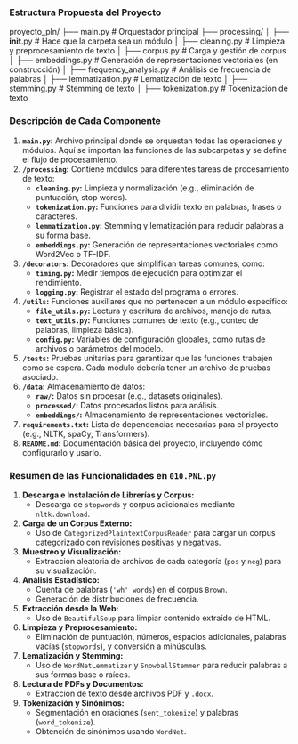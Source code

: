 ### **Estructura Propuesta del Proyecto**

proyecto_pln/
├── main.py                  # Orquestador principal
├── processing/
│   ├── __init__.py          # Hace que la carpeta sea un módulo
│   ├── cleaning.py          # Limpieza y preprocesamiento de texto
│   ├── corpus.py            # Carga y gestión de corpus
│   ├── embeddings.py        # Generación de representaciones vectoriales (en construcción)
│   ├── frequency_analysis.py # Análisis de frecuencia de palabras
│   ├── lemmatization.py     # Lematización de texto
│   ├── stemming.py          # Stemming de texto
│   ├── tokenization.py      # Tokenización de texto

### **Descripción de Cada Componente**

1. **`main.py`:** Archivo principal donde se orquestan todas las operaciones y módulos. Aquí se importan las funciones de las subcarpetas y se define el flujo de procesamiento.
2. **`/processing`:** Contiene módulos para diferentes tareas de procesamiento de texto:
   * **`cleaning.py`:** Limpieza y normalización (e.g., eliminación de puntuación, stop words).
   * **`tokenization.py`:** Funciones para dividir texto en palabras, frases o caracteres.
   * **`lemmatization.py`:** Stemming y lematización para reducir palabras a su forma base.
   * **`embeddings.py`:** Generación de representaciones vectoriales como Word2Vec o TF-IDF.
3. **`/decorators`:** Decoradores que simplifican tareas comunes, como:
   * **`timing.py`:** Medir tiempos de ejecución para optimizar el rendimiento.
   * **`logging.py`:** Registrar el estado del programa o errores.
4. **`/utils`:** Funciones auxiliares que no pertenecen a un módulo específico:
   * **`file_utils.py`:** Lectura y escritura de archivos, manejo de rutas.
   * **`text_utils.py`:** Funciones comunes de texto (e.g., conteo de palabras, limpieza básica).
   * **`config.py`:** Variables de configuración globales, como rutas de archivos o parámetros del modelo.
5. **`/tests`:** Pruebas unitarias para garantizar que las funciones trabajen como se espera. Cada módulo debería tener un archivo de pruebas asociado.
6. **`/data`:** Almacenamiento de datos:
   * **`raw/`:** Datos sin procesar (e.g., datasets originales).
   * **`processed/`:** Datos procesados listos para análisis.
   * **`embeddings/`:** Almacenamiento de representaciones vectoriales.
7. **`requirements.txt`:** Lista de dependencias necesarias para el proyecto (e.g., NLTK, spaCy, Transformers).
8. **`README.md`:** Documentación básica del proyecto, incluyendo cómo configurarlo y usarlo.


### **Resumen de las Funcionalidades en `010.PNL.py`**

1. **Descarga e Instalación de Librerías y Corpus:**
   * Descarga de `stopwords` y corpus adicionales mediante `nltk.download`.
2. **Carga de un Corpus Externo:**
   * Uso de `CategorizedPlaintextCorpusReader` para cargar un corpus categorizado con revisiones positivas y negativas.
3. **Muestreo y Visualización:**
   * Extracción aleatoria de archivos de cada categoría (`pos` y `neg`) para su visualización.
4. **Análisis Estadístico:**
   * Cuenta de palabras (`'wh' words`) en el corpus `Brown`.
   * Generación de distribuciones de frecuencia.
5. **Extracción desde la Web:**
   * Uso de `BeautifulSoup` para limpiar contenido extraído de HTML.
6. **Limpieza y Preprocesamiento:**
   * Eliminación de puntuación, números, espacios adicionales, palabras vacías (`stopwords`), y conversión a minúsculas.
7. **Lematización y Stemming:**
   * Uso de `WordNetLemmatizer` y `SnowballStemmer` para reducir palabras a sus formas base o raíces.
8. **Lectura de PDFs y Documentos:**
   * Extracción de texto desde archivos PDF y `.docx`.
9. **Tokenización y Sinónimos:**
   * Segmentación en oraciones (`sent_tokenize`) y palabras (`word_tokenize`).
   * Obtención de sinónimos usando `WordNet`.
